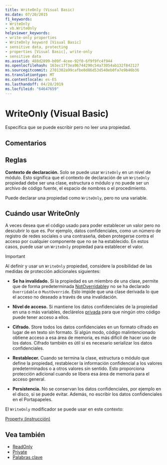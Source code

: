 ```yaml
---
title: WriteOnly (Visual Basic)
ms.date: 07/20/2015
f1_keywords:
- WriteOnly
- vb.WriteOnly
helpviewer_keywords:
- write-only properties
- WriteOnly keyword [Visual Basic]
- sensitive data, protecting
- properties [Visual Basic], write-only
- sensitive data
ms.assetid: 488d2899-b09f-4cee-92f0-6f9f9fc4f944
ms.openlocfilehash: 163ec17f3ea96744290c54a73054ab132f842127
ms.sourcegitcommit: 2701302a99cafbe0d86d53d540eb0fa7e9b46b36
ms.translationtype: MT
ms.contentlocale: es-ES
ms.lasthandoff: 04/28/2019
ms.locfileid: "64647659"
---
```

# <a name="writeonly-visual-basic"></a>WriteOnly (Visual Basic)
Especifica que se puede escribir pero no leer una propiedad.  
  
## <a name="remarks"></a>Comentarios  
  
## <a name="rules"></a>Reglas  
 **Contexto de declaración.** Solo se puede usar `WriteOnly` en un nivel de módulo. Esto significa que el contexto de declaración de un `WriteOnly` propiedad debe ser una clase, estructura o módulo y no puede ser un archivo de código fuente, el espacio de nombres o el procedimiento.  
  
 Puede declarar una propiedad como `WriteOnly`, pero no una variable.  
  
## <a name="when-to-use-writeonly"></a>Cuándo usar WriteOnly  
 A veces desea que el código usado para poder establecer un valor pero no descubrir lo que es. Por ejemplo, datos confidenciales, como un número de registro de redes sociales o una contraseña, deben protegerse contra el acceso por cualquier componente que no se ha establecido. En estos casos, puede usar un `WriteOnly` propiedad para establecer el valor.  
  
> [!IMPORTANT]
>  Al definir y usar un `WriteOnly` propiedad, considere la posibilidad de las medidas de protección adicionales siguientes:  
  
- **Se ha invalidado.** Si la propiedad es un miembro de una clase, permite que de forma predeterminada [NotOverridable](../../../visual-basic/language-reference/modifiers/notoverridable.md)y no se ha declarado `Overridable` o `MustOverride`. Esto impide que una clase derivada lo que el acceso no deseado a través de una invalidación.  
  
- **Nivel de acceso.** Si mantiene los datos confidenciales de la propiedad en una o más variables, declárelos [privada](../../../visual-basic/language-reference/modifiers/private.md) para que ningún otro código puede tener acceso a ellos.  
  
- **Cifrado.** Store todos los datos confidenciales en un formato cifrado en lugar de en texto sin formato. Si algún modo, código malintencionado obtiene acceso a esa área de memoria, es más difícil de hacer uso de los datos. Cifrado también es útil si es necesario serializar los datos confidenciales.  
  
- **Restablecer.** Cuando se termina la clase, estructura o módulo que define la propiedad, restablecer la información confidencial a los valores predeterminados o a otros valores sin sentido. Esto proporciona protección adicional cuando se libera esa área de memoria para el acceso general.  
  
- **Persistencia.** No se conservan los datos confidenciales, por ejemplo en el disco, si se puede evitar. Además, no escribir los datos confidenciales en el Portapapeles.  
  
 El `WriteOnly` modificador se puede usar en este contexto:  
  
 [Property (instrucción)](../../../visual-basic/language-reference/statements/property-statement.md)  
  
## <a name="see-also"></a>Vea también

- [ReadOnly](../../../visual-basic/language-reference/modifiers/readonly.md)
- [Private](../../../visual-basic/language-reference/modifiers/private.md)
- [Palabras clave](../../../visual-basic/language-reference/keywords/index.md)
